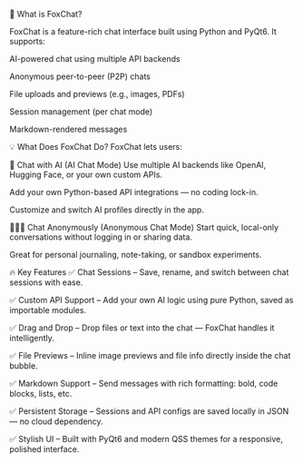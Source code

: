 
🦊 What is FoxChat?

FoxChat is a feature-rich chat interface built using Python and PyQt6. It supports:

AI-powered chat using multiple API backends

Anonymous peer-to-peer (P2P) chats

File uploads and previews (e.g., images, PDFs)

Session management (per chat mode)

Markdown-rendered messages

💡 What Does FoxChat Do?
FoxChat lets users:

🤖 Chat with AI (AI Chat Mode)
Use multiple AI backends like OpenAI, Hugging Face, or your own custom APIs.

Add your own Python-based API integrations — no coding lock-in.

Customize and switch AI profiles directly in the app.

🧑‍🤝‍🧑 Chat Anonymously (Anonymous Chat Mode)
Start quick, local-only conversations without logging in or sharing data.

Great for personal journaling, note-taking, or sandbox experiments.

🔥 Key Features
✅ Chat Sessions – Save, rename, and switch between chat sessions with ease.

✅ Custom API Support – Add your own AI logic using pure Python, saved as importable modules.

✅ Drag and Drop – Drop files or text into the chat — FoxChat handles it intelligently.

✅ File Previews – Inline image previews and file info directly inside the chat bubble.

✅ Markdown Support – Send messages with rich formatting: bold, code blocks, lists, etc.

✅ Persistent Storage – Sessions and API configs are saved locally in JSON — no cloud dependency.

✅ Stylish UI – Built with PyQt6 and modern QSS themes for a responsive, polished interface.











